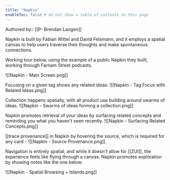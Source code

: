 ```yaml
---
title: "Napkin"
enableToc: false # do not show a table of contents on this page
---
```

Authored by:: [[P- Brendan Langen]]

Napkin is built by Fabian Wittel and David Felsmann, and it employs a spatial canvas to help users traverse their thoughts and make spontaneous connections. 

Working tour below, using the example of a public Napkin they built, working through Farnam Street podcasts. 



![[Napkin - Main Screen.png]]

Focusing on a given tag shows any related ideas:
![[Napkin - Tag Focus with Related Ideas.png]]

Collection happens spatially, with all product use building around swarms of ideas. 
![[Napkin - Swarms of ideas forming a collection.png]]

Napkin promotes retrieval of your ideas by surfacing related concepts and reminding you what you haven't seen recently. 
![[Napkin - Surfacing Related Concepts.png]]

[[trace provenance]] in Napkin by hovering the source, which is required for any card - ![[Napkin - Source Provenance.png]]

Navigation is entirely spatial, and while it doesn't allow for [[ZUI]], the experience feels like flying through a canvas. Napkin promotes exploration by showing notes like the one below: 

![[Napkin - Spatial Browsing + Islands.png]]